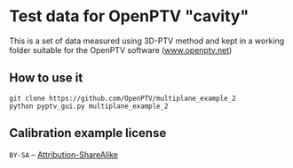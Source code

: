 # Test data for OpenPTV "cavity"

This is a set of data measured using 3D-PTV method and kept in a working folder suitable
for the OpenPTV software (www.openptv.net)

## How to use it

    git clone https://github.com/OpenPTV/multiplane_example_2
    python pyptv_gui.py multiplane_example_2
    
## Calibration example license
`BY-SA` – [Attribution-ShareAlike](https://github.com/idleberg/Creative-Commons-Markdown/blob/master/4.0/by-sa.markdown)
